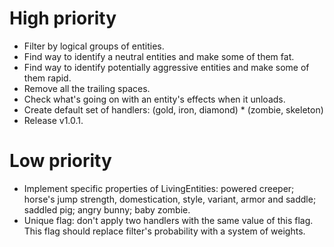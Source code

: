 # High priority
- Filter by logical groups of entities.
- Find way to identify a neutral entities and make some of them fat.
- Find way to identify potentially aggressive entities
and make some of them rapid.
- Remove all the trailing spaces.
- Check what's going on with an entity's effects when it unloads.
- Create default set of handlers:
(gold, iron, diamond) * (zombie, skeleton)
- Release v1.0.1.

# Low priority
- Implement specific properties of LivingEntities: powered creeper;
horse's jump strength, domestication, style, variant, armor and saddle;
saddled pig; angry bunny; baby zombie.
- Unique flag: don't apply two handlers with the same value of this
flag. This flag should replace filter's probability with a system of
 weights.